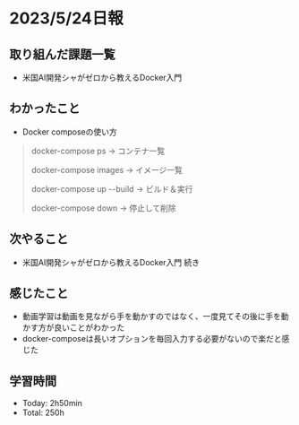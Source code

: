 # 2023/5/24日報


## 取り組んだ課題一覧
- 米国AI開発シャがゼロから教えるDocker入門 

## わかったこと
- Docker composeの使い方

> docker-compose ps → コンテナ一覧
> 
> docker-compose images → イメージ一覧
> 
> docker-compose up --build → ビルド＆実行
> 
> docker-compose down → 停止して削除

## 次やること
- 米国AI開発シャがゼロから教えるDocker入門 続き

## 感じたこと
- 動画学習は動画を見ながら手を動かすのではなく、一度見てその後に手を動かす方が良いことがわかった
- docker-composeは長いオプションを毎回入力する必要がないので楽だと感じた

## 学習時間
- Today: 2h50min
- Total: 250h
